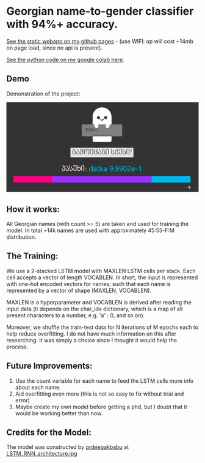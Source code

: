 # Georgian name-to-gender classifier with 94%+ accuracy.
[See the static webapp on my github pages](https://a1k28.github.io/name-to-gender-classifier/) - (use WIFI: op will cost ~14mb on page load, since no api is present).

[See the python code on my google colab here](https://colab.research.google.com/drive/1bj8WG2Wqngo7R_7G3RQW2tXz95RfA82D?usp=sharing).

## Demo
Demonstration of the project:

![](gender-classifier.png)

## How it works:
All Georgian names (with count >= 5) are taken and used for training the model. 
In total ~14k names are used with approximately 45:55-F:M distribution.

## The Training:
We use a 2-stacked LSTM model with MAXLEN LSTM cells per stack. Each cell accepts a vector of length VOCABLEN.
In short, the input is represented with one-hot encoded vectors for names; such that each name is represented by a vector of shape (MAXLEN, VOCABLEN).

MAXLEN is a hyperparameter and VOCABLEN is derived after reading the input data (it depends on the char_idx dictionary, which is a map of all present characters to a number, e.g. 'a' : 0, and so on).

Moreover, we shuffle the train-test data for N iterations of M epochs each to help reduce overfitting.
I do not have much information on this after researching. It was simply a choice since I thought it would help the process.

## Future Improvements:
1. Use the count variable for each name to feed the LSTM cells more info about each name.
2. Aid overfitting even more (this is not so easy to fix without trial and error).
3. Maybe create my own model before getting a phd, but I doubt that it would be working better than now.

## Credits for the Model:
The model was constructed by [prdeepakbabu](https://github.com/prdeepakbabu) at [LSTM_RNN_architecture.jpg](https://github.com/prdeepakbabu/Python/blob/master/Deep%20learning%20gender/LSTM_RNN_architecture.jpg)
